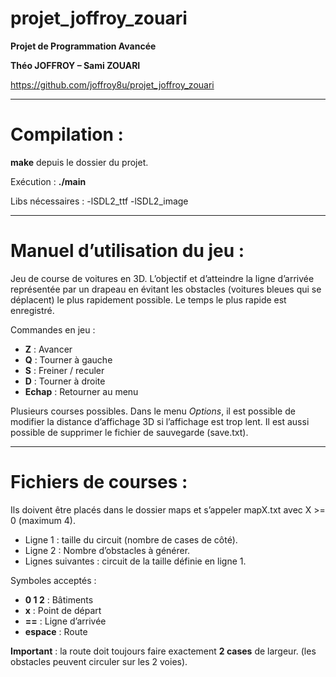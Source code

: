 # projet_joffroy_zouari

**Projet de Programmation Avancée**

**Théo JOFFROY – Sami ZOUARI**

https://github.com/joffroy8u/projet_joffroy_zouari

***

# Compilation :

**make** depuis le dossier du projet.

Exécution : **./main**

Libs nécessaires : -lSDL2_ttf  -lSDL2_image


***

# Manuel d’utilisation du jeu :

Jeu de course de voitures en 3D.
L’objectif et d’atteindre la ligne d’arrivée représentée par un drapeau en évitant les obstacles (voitures bleues qui se déplacent) le plus rapidement possible.
Le temps le plus rapide est enregistré.

Commandes en jeu :
* **Z** : Avancer
* **Q** : Tourner à gauche
* **S** : Freiner / reculer
* **D** : Tourner à droite
* **Echap** : Retourner au menu

Plusieurs courses possibles.
Dans le menu *Options*, il est possible de modifier la distance d’affichage 3D si l’affichage est trop lent. Il est aussi possible de supprimer le fichier de sauvegarde (save.txt).

***

# Fichiers de courses :

Ils doivent être placés dans le dossier maps et s’appeler mapX.txt avec X >= 0 (maximum 4).
* Ligne 1 : taille du circuit (nombre de cases de côté).
* Ligne 2 : Nombre d’obstacles à générer.
* Lignes suivantes : circuit de la taille définie en ligne 1.

Symboles acceptés :
* **0 1 2** : Bâtiments
* **x** : Point de départ
* **==** : Ligne d’arrivée
* **espace** : Route

**Important** : la route doit toujours faire exactement **2 cases** de largeur. (les obstacles peuvent circuler sur les 2 voies).
